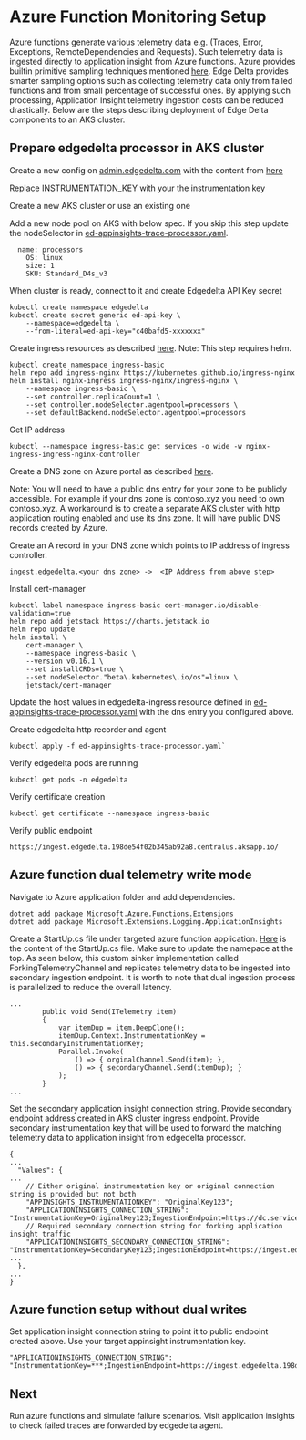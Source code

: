 # Azure Function Monitoring Setup

Azure functions generate various telemetry data e.g. \(Traces, Error, Exceptions, RemoteDependencies and Requests\). Such telemetry data is ingested directly to application insight from Azure functions. Azure provides builtin primitive sampling techniques mentioned [here](https://docs.microsoft.com/en-us/azure/azure-monitor/app/sampling). Edge Delta provides smarter sampling options such as collecting telemetry data only from failed functions and from small percentage of successful ones. By applying such processing, Application Insight telemetry ingestion costs can be reduced drastically. Below are the steps describing deployment of Edge Delta components to an AKS cluster.

## Prepare edgedelta processor in AKS cluster

Create a new config on [admin.edgedelta.com](https://admin.edgedelta.com/) with the content from [here](https://github.com/eddocs/doc/tree/51eff2ab7f42d72460f771c88a373ea5fee305e4/appendices/aks_appinsight_trace_processor_agent_config.yaml)

Replace INSTRUMENTATION\_KEY with your the instrumentation key

Create a new AKS cluster or use an existing one

Add a new node pool on AKS with below spec. If you skip this step update the nodeSelector in [ed-appinsights-trace-processor.yaml](https://github.com/eddocs/doc/tree/51eff2ab7f42d72460f771c88a373ea5fee305e4/appendices/ed-appinsights-trace-processor.yaml).

```text
  name: processors
    OS: linux
    size: 1
    SKU: Standard_D4s_v3
```

When cluster is ready, connect to it and create Edgedelta API Key secret

```text
kubectl create namespace edgedelta
kubectl create secret generic ed-api-key \
    --namespace=edgedelta \
    --from-literal=ed-api-key="c40bafd5-xxxxxxx"
```

Create ingress resources as described [here](https://docs.microsoft.com/en-us/azure/aks/ingress-tls). Note: This step requires helm.

```text
kubectl create namespace ingress-basic
helm repo add ingress-nginx https://kubernetes.github.io/ingress-nginx
helm install nginx-ingress ingress-nginx/ingress-nginx \
    --namespace ingress-basic \
    --set controller.replicaCount=1 \
    --set controller.nodeSelector.agentpool=processors \
    --set defaultBackend.nodeSelector.agentpool=processors
```

Get IP address

```text
kubectl --namespace ingress-basic get services -o wide -w nginx-ingress-ingress-nginx-controller
```

Create a DNS zone on Azure portal as described [here](https://docs.microsoft.com/en-us/azure/dns/dns-getstarted-portal).

Note: You will need to have a public dns entry for your zone to be publicly accessible. For example if your dns zone is contoso.xyz you need to own contoso.xyz. A workaround is to create a separate AKS cluster with http application routing enabled and use its dns zone. It will have public DNS records created by Azure.

Create an A record in your DNS zone which points to IP address of ingress controller.

```text
ingest.edgedelta.<your dns zone> ->  <IP Address from above step>
```

Install cert-manager

```text
kubectl label namespace ingress-basic cert-manager.io/disable-validation=true
helm repo add jetstack https://charts.jetstack.io
helm repo update
helm install \
    cert-manager \
    --namespace ingress-basic \
    --version v0.16.1 \
    --set installCRDs=true \
    --set nodeSelector."beta\.kubernetes\.io/os"=linux \
    jetstack/cert-manager
```

Update the host values in edgedelta-ingress resource defined in [ed-appinsights-trace-processor.yaml](https://github.com/eddocs/doc/tree/51eff2ab7f42d72460f771c88a373ea5fee305e4/appendices/ed-appinsights-trace-processor.yaml) with the dns entry you configured above.

Create edgedelta http recorder and agent

```text
kubectl apply -f ed-appinsights-trace-processor.yaml`
```

Verify edgedelta pods are running

```text
kubectl get pods -n edgedelta
```

Verify certificate creation

```text
kubectl get certificate --namespace ingress-basic
```

Verify public endpoint

```text
https://ingest.edgedelta.198de54f02b345ab92a8.centralus.aksapp.io/
```

## Azure function dual telemetry write mode

Navigate to Azure application folder and add dependencies.

```text
dotnet add package Microsoft.Azure.Functions.Extensions
dotnet add package Microsoft.Extensions.Logging.ApplicationInsights
```

Create a StartUp.cs file under targeted azure function application. [Here](https://github.com/eddocs/doc/tree/51eff2ab7f42d72460f771c88a373ea5fee305e4/appendices/azure_function_startup.cs) is the content of the StartUp.cs file. Make sure to update the namepace at the top. As seen below, this custom sinker implementation called ForkingTelemetryChannel and replicates telemetry data to be ingested into secondary ingestion endpoint. It is worth to note that dual ingestion process is parallelized to reduce the overall latency.

```text
...
        public void Send(ITelemetry item)
        {
            var itemDup = item.DeepClone();
            itemDup.Context.InstrumentationKey = this.secondaryInstrumentationKey;
            Parallel.Invoke(
                () => { orginalChannel.Send(item); },
                () => { secondaryChannel.Send(itemDup); }
            );
        }
...
```

Set the secondary application insight connection string. Provide secondary endpoint address created in AKS cluster ingress endpoint. Provide secondary instrumentation key that will be used to forward the matching telemetry data to application insight from edgedelta processor.

```text
{
...
  "Values": {
...
    // Either original instrumentation key or original connection string is provided but not both
    "APPINSIGHTS_INSTRUMENTATIONKEY": "OriginalKey123";
    "APPLICATIONINSIGHTS_CONNECTION_STRING": "InstrumentationKey=OriginalKey123;IngestionEndpoint=https://dc.services.visualstudio.com",
    // Required secondary connection string for forking application insight traffic
    "APPLICATIONINSIGHTS_SECONDARY_CONNECTION_STRING": "InstrumentationKey=SecondaryKey123;IngestionEndpoint=https://ingest.edgedelta.198de54f02b345ab92a8.centralus.aksapp.io",
...
  },
...
}
```

## Azure function setup without dual writes

Set application insight connection string to point it to public endpoint created above. Use your target appinsight instrumentation key.

```text
"APPLICATIONINSIGHTS_CONNECTION_STRING": "InstrumentationKey=***;IngestionEndpoint=https://ingest.edgedelta.198de54f02b345ab92a8.centralus.aksapp.io",
```

## Next

Run azure functions and simulate failure scenarios. Visit application insights to check failed traces are forwarded by edgedelta agent.